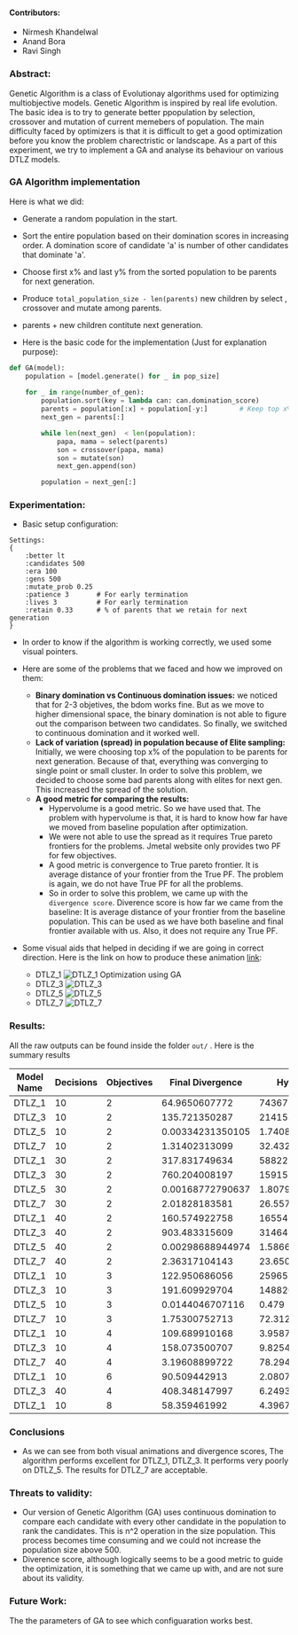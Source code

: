 #### Contributors:
- Nirmesh Khandelwal
- Anand Bora
- Ravi Singh

### Abstract:
Genetic Algorithm is a class of Evolutionay algorithms used for optimizing multiobjective models. Genetic Algorithm is inspired by real life evolution. The basic idea is to try to generate better ppopulation by selection, crossover and mutation of current memebers of population. The main difficulty faced by optimizers is that it is difficult to get a good optimization before you know the problem charectristic or landscape. As a part of this experiment, we try to implement a GA and analyse its behaviour on various DTLZ models. 

### GA Algorithm implementation
Here is what we did:

- Generate a random population in the start.
- Sort the entire population based on their domination scores in increasing order. A domination score of candidate 'a' is number of other candidates that dominate 'a'.
- Choose first x% and last y% from the sorted population to be parents for next generation. 
- Produce `total_population_size - len(parents)` new children by select , crossover and mutate among parents. 
- parents + new children contitute next generation.

- Here is the basic code for the implementation (Just for explanation purpose):
```python
def GA(model):
	population = [model.generate() for _ in pop_size]
	
	for _ in range(number_of_gen):
		population.sort(key = lambda can: can.domination_score)
		parents = population[:x] + population[-y:]        # Keep top x% and bottom y%
		next_gen = parents[:]

		while len(next_gen)  < len(population):
			papa, mama = select(parents)
			son = crossover(papa, mama)
			son = mutate(son)
			next_gen.append(son)

		population = next_gen[:]
```

### Experimentation:

- Basic setup configuration:

```
Settings: 
{   
    :better lt
    :candidates 500
    :era 100
    :gens 500
    :mutate_prob 0.25
    :patience 3       # For early termination
    :lives 3          # For early termination
    :retain 0.33      # % of parents that we retain for next generation
}
```

- In order to know if the algorithm is working correctly, we used some visual pointers.
- Here are some of the problems that we faced and how we improved on them:
	+ **Binary domination vs Continuous domination issues:** we noticed that for 2-3 objetives, the bdom works fine. But as we move to higher dimensional space, the binary domination is not able to figure out the comparison between two candidates. So finally, we switched to continuous domination and it worked well.
	+ **Lack of variation (spread) in population because of Elite sampling:** Initially, we were choosing top x% of the population to be parents for next generation. Because of that, everything was converging to single point or small cluster. In order to solve this problem, we decided to choose some bad parents along with elites for next gen. This increased the spread of the solution. 
	+ **A good metric for comparing the results:** 
		- Hypervolume is a good metric. So we have used that. The problem with hypervolume is that, it is hard to know how far have we moved from baseline population after optimization. 
		- We were not able to use the spread as it requires True pareto frontiers for the problems. Jmetal website only provides two PF for few objectives.
		- A good metric is convergence to True pareto frontier. It is average distance of your frontier from the True PF. The problem is again, we do not have True PF for all the problems.
		- So in order to solve this problem, we came up with the `divergence score`. Diverence score is how far we came from the baseline: It is average distance of your frontier from the baseline population. This can be used as we have both baseline and final frontier available with us. Also, it does not require any True PF.

- Some visual aids that helped in deciding if we are going in correct direction. Here is the link on how to produce these animation [link](animations.md):

	+ DTLZ_1 ![DTLZ_1 Optimization using GA](http://i.imgur.com/BISkpyY.gifv) 
	+ DTLZ_3 ![DTLZ_3](http://i.imgur.com/KjtuaQd.gif) 
	+ DTLZ_5 ![DTLZ_5](http://i.imgur.com/XZlNEIw.gif)
	+ DTLZ_7 ![DTLZ_7](http://i.imgur.com/MbjngQ6.gif)  

### Results:
All the raw outputs can be found inside the folder `out/` . Here is the summary results

|Model Name   |  Decisions  | Objectives  | Final Divergence | Hypervolume       |
|-------------|-------------|-------------|------------------|-------------------|
| DTLZ_1      | 10          | 2           | 64.9650607772    | 743671.4183       |
| DTLZ_3      | 10          | 2           | 135.721350287    | 2141538.5685      |
| DTLZ_5      | 10          | 2           | 0.00334231350105 | 1.7408            |
| DTLZ_7      | 10          | 2           | 1.31402313099    | 32.4327           |
| DTLZ_1      | 30          | 2           | 317.831749634    | 5882234.7982      |
| DTLZ_3      | 30          | 2           | 760.204008197    | 15915573.4635     |
| DTLZ_5      | 30          | 2           | 0.00168772790637 | 1.8079            |
| DTLZ_7      | 30          | 2           | 2.01828183581    | 26.5577           |
| DTLZ_1      | 40          | 2           | 160.574922758    | 16554528.1572     |
| DTLZ_3      | 40          | 2           | 903.483315609    | 31464286.3313     |
| DTLZ_5      | 40          | 2           | 0.00298688944974 | 1.5866            |
| DTLZ_7      | 40          | 2           | 2.36317104143    | 23.6506           |
| DTLZ_1      | 10          | 3           | 122.950686056    | 2596522742.2      |
| DTLZ_3      | 10          | 3           | 191.609929704    | 1488202234.12     |
| DTLZ_5      | 10          | 3           | 0.0144046707116  | 0.479             |
| DTLZ_7      | 10          | 3           | 1.75300752713    | 72.3124           |
| DTLZ_1      | 10          | 4           | 109.689910168    | 3.958730220 e+12  |
| DTLZ_3      | 10          | 4           | 158.073500707    | 9.82546020748e+11 |
| DTLZ_7      | 40          | 4           | 3.19608899722    | 78.2947           |
| DTLZ_1      | 10          | 6           | 90.509442913     | 2.08072989643e+18 |
| DTLZ_3      | 40          | 4           | 408.348147997    | 6.24934578931e+13 |
| DTLZ_1      | 10          | 8           | 58.359461992     | 4.3967092926e+23  |


### Conclusions
- As we can see from both visual animations and divergence scores, The algorithm performs excellent for DTLZ_1, DTLZ_3. It performs very poorly on DTLZ_5. The results for DTLZ_7 are acceptable.

### Threats to validity:
- Our version of Genetic Algorithm (GA) uses continuous domination to compare each candidate with every other candidate in the population to rank the candidates. This is n^2 operation in the size population. This process becomes time consuming and we could not increase the population size above 500. 
- Diverence score, although logically seems to be a good metric to guide the optimization, it is something that we came up with, and are not sure about its validity.

### Future Work:
The the parameters of GA to see which configuaration works best.
